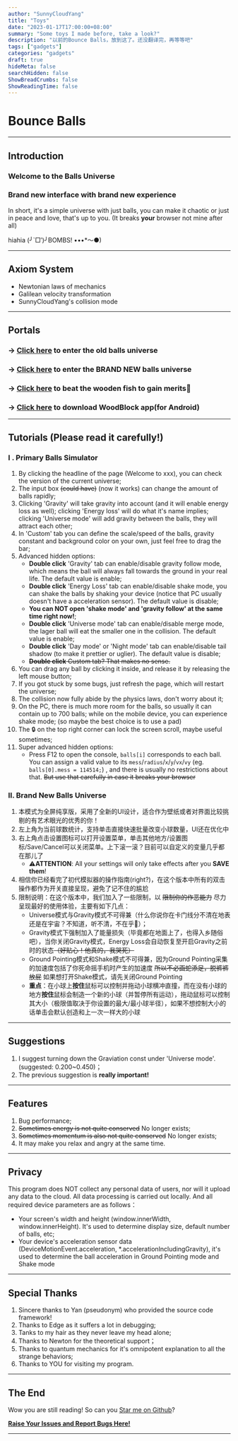 ```yaml
---
author: "SunnyCloudYang"
title: "Toys"
date: "2023-01-17T17:00:00+08:00"
summary: "Some toys I made before, take a look?"
description: "以前的Bounce Balls，放到这了。还没翻译完，再等等吧"
tags: ["gadgets"]
categories: "gadgets"
draft: true
hideMeta: false
searchHidden: false
ShowBreadCrumbs: false
ShowReadingTime: false
---
```


# Bounce Balls

---

## Introduction

### Welcome to the Balls Universe

### Brand new interface with brand new experience

In short, it's a simple universe with just balls, you can make it chaotic or just in peace and love, that's up to you. (It breaks **your** browser not mine after all)

hiahia (╯`□′)╯BOMBS! •••*～●)

---

## Axiom System

- Newtonian laws of mechanics
- Galilean velocity transformation
- SunnyCloudYang's collision mode

---

## Portals

### -> [Click here](/oldsite/Balls/BounceBalls.html) to enter the old balls universe

### -> [Click here](/oldsite/Balls/PureBalls.html) to enter the BRAND NEW balls universe

### -> [Click here](/oldsite/WoodBlock/WoodBlock.html) to beat the wooden fish to gain merits🙏

### -> [Click here](https://github.com/SunnyCloudYang/SunnyCloudYang.github.io/raw/gh-pages/WoodBlock/%E6%9C%A8%E9%B1%BC_1.0.0.apk) to download WoodBlock app(for Android)

---

## Tutorials (Please read it carefully!)

### Ⅰ . Primary Balls Simulator

1. By clicking the headline of the page (Welcome to xxx), you can check the version of the current universe;
2. The input box <del>(could have)</del> (now it works) can change the amount of balls rapidly;
3. Clicking 'Gravity' will take gravity into account (and it will enable energy loss as well); clicking 'Energy loss' will do what it's name implies; clicking 'Universe mode' will add gravity between the balls, they will attract each other;
4. In 'Custom' tab you can define the scale/speed of the balls, gravity constant and background color on your own, just feel free to drag the bar;
5. Advanced hidden options:
   - **Double click** 'Gravity' tab can enable/disable gravity follow mode, which means the ball will always fall towards the ground in your real life. The default value is enable;
   - **Double click** 'Energy Loss' tab can enable/disable shake mode, you can shake the balls by shaking your device (notice that PC usually doesn't have a acceleration sensor). The default value is disable;
   * **You can NOT open 'shake mode' and 'gravity follow' at the same time right now!**;
   - **Double click** 'Universe mode' tab can enable/disable merge mode, the lager ball will eat the smaller one in the collision. The default value is enable;
   - **Double click** 'Day mode' or 'Night mode' tab can enable/disable tail shadow (to make it prettier or uglier). The default value is disable;
   - <del>**Double click** Custom tab? That makes no sense.</del>
6. You can drag any ball by clicking it inside, and release it by releasing the left mouse button;
7. If you got stuck by some bugs, just refresh the page, which will restart the universe;
8. The collision now fully abide by the physics laws, don't worry about it;
9. On the PC, there is much more room for the balls, so usually it can contain up to 700 balls; while on the mobile device, you can experience shake mode; (so maybe the best choice is to use a pad)
10. The 🔒 on the top right corner can lock the screen scroll, maybe useful sometimes;
11. Super advanced hidden options:
    * Press F12 to open the console, `balls[i]` corresponds to each ball. You can assign a valid value to its `mess`/`radius`/`x`/`y`/`vx`/`vy` (eg. `balls[0].mess = 114514;`) , and there is usually no restrictions about that. <del>But use that carefully in case it breaks your browser</del>

### Ⅱ. Brand New Balls Universe

1. 本模式为全屏纯享版，采用了全新的UI设计，适合作为壁纸或者对界面比较挑剔的有艺术眼光的优秀的你！
2. 左上角为当前球数统计，支持单击直接快速批量改变小球数量，UI还在优化中
3. 右上角点击设置图标可以打开设置菜单，单击其他地方/设置图标/Save/Cancel可以关闭菜单。上下滚一滚？目前可以自定义的变量几乎都在那儿了
    * ⚠️**ATTENTION**: All your settings will only take effects after you **SAVE them**!
4. 相信你已经看完了初代模拟器的操作指南(right?)，在这个版本中所有的双击操作都作为开关直接呈现，避免了记不住的尴尬
5. 限制说明：在这个版本中，我们加入了一些限制，以 <del>限制你的作恶能力</del> 尽力呈现最好的使用体验，主要有如下几点：
    * Universe模式与Gravity模式不可得兼（什么你说你在卡门线分不清在地表还是在宇宙？不知道，听不清，不在乎🙉）；
    * Gravity模式下强制加入了能量损失（毕竟都在地面上了，也得入乡随俗吧），当你关闭Gravity模式，Energy Loss会自动恢复至开启Gravity之前时的状态<del>（好贴心！他真的，我哭死）</del>
    * Ground Pointing模式和Shake模式不可得兼，因为Ground Pointing采集的加速度包括了你死命摇手机时产生的加速度 <del>所以不必画蛇添足，脱裤裤放屁</del> 如果想打开Shake模式，请先关闭Ground Pointing
    * **重点**：在小球上**按住**鼠标可以控制并拖动小球横冲直撞，而在没有小球的地方**按住**鼠标会制造一个新的小球（并暂停所有运动），拖动鼠标可以控制其大小（极限值取决于你设置的最大/最小球半径），如果不想控制大小的话单击会默认创造和上一次一样大的小球

---

## Suggestions

1. I suggest turning down the Graviation const under 'Universe mode'. (suggested: 0.200~0.450)；
2. The previous suggestion is **really important!**

---

## Features 

1. Bug performance;
2. <del>Sometimes energy is not quite conserved</del> No longer exists;
3. <del>Sometimes momentum is also not quite conserved</del> No longer exists;
4. It may make you relax and angry at the same time.

---

## Privacy

This program does NOT collect any personal data of users, nor will it upload any data to the cloud. All data processing is carried out locally. And all required device parameters are as follows：

- Your screen's width and height (window.innerWidth, window.innerHeight). It's used to determine display size, default number of balls, etc;
- Your device's acceleration sensor data
(DeviceMotionEvent.acceleration, \*.accelerationIncludingGravity), it's used to determine the ball acceleration in Ground Pointing mode and Shake mode

---

## Special Thanks

1. Sincere thanks to Yan (pseudonym) who provided the source code framework!
2. Thanks to Edge as it suffers a lot in debugging;
3. Tanks to my hair as they never leave my head alone;
4. Thanks to Newton for the theoretical support；
5. Thanks to quantum mechanics for it's omnipotent explanation to all the strange behaviors;
6. Thanks to YOU for visiting my program.

---

## The End

Wow you are still reading! So can you [Star me on Github](https://github.com/SunnyCloudYang/SunnyCloudYang.github.io)?

**[Raise Your Issues and Report Bugs Here!](https://github.com/SunnyCloudYang/SunnyCloudYang.github.io/issues)**

---
